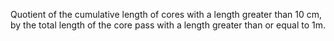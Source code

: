 Quotient of the cumulative length of cores with a length greater than 10 cm, by the total length of the core pass with a length greater than or equal to 1m.
